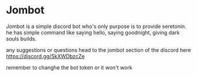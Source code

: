 # Jombot
Jombot is a simple discord bot who's only purpose is to provide seretonin. he has simple command like saying hello, saying goodnight, giving dark souls builds.

any suggestions or questions head to the jombot section of the discord here https://discord.gg/SkXWDbzcZe

remember to changhe the bot token or it won't work
